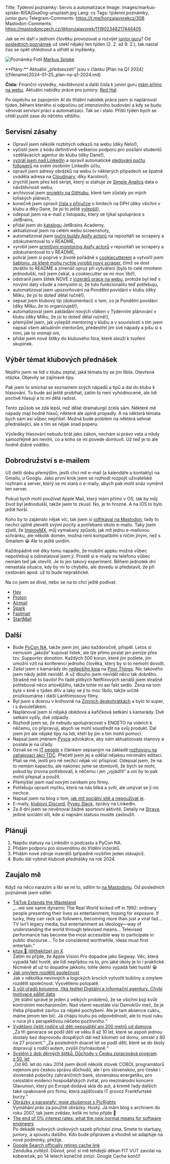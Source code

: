 Title: Týdenní poznámky: Servis a automatizace
Image: images/markus-spiske-RiSAjGsa0vg-unsplash.jpg
Lang: cs
Tags: týdenní poznámky, junior.guru
Telegram-Comments: https://t.me/honzajavorekcz/308
Mastodon-Comments: https://mastodonczech.cz/@honzajavorek/111902348217446405

Jak se mi daří v jednom člověku provozovat a rozvíjet [junior.guru](https://junior.guru/)?
Od [posledních poznámek]({filename}2024-02-02_tydenni-poznamky-pracovni-inzeraty-pres-ai.md) už utekl nějaký ten týden (2. 2. až 9. 2.), tak nastal čas se opět ohlédnout a utřídit si myšlenky.

![Poznámky]({static}/images/markus-spiske-RiSAjGsa0vg-unsplash.jpg)
Fotil [Markus Spiske](https://unsplash.com/@markusspiske)

<div class="alert alert-warning" role="alert" markdown="1">
**Plány:** Aktuální „předsevzetí” jsou v článku [Plán na Q1 2024]({filename}2024-01-25_plan-na-q1-2024.md)

**Čísla:** Finanční výsledky, návštěvnost a další čísla k junior.guru [mám přímo na webu](https://junior.guru/open/).
Aktuální nabídky práce pro juniory: [Red Hat](https://junior.guru/jobs/aac817ee027512f150caf872e149e12ef9246815b1ecf880501b877d/)
</div>

Po úspěchu se zapojením AI do třídění nabídek práce jsem si naplánoval týden, během kterého si odpočinu od intenzivního budování a kdy se budu věnovat servisní práci a automatizaci.
Tak se i stalo.
Příští týden bych se chtěl pustit zase do něčeho většího.

## Servisní zásahy

-   Opravil jsem několik rozbitých odkazů na webu (díky Nelo!),
-   vyčistil jsem z kódu definitivně veškerou podporu pro posílání studentů vzdělávacích agentur do klubu (díky Dane!),
-   [vyzrál jsem nad LinkedIn](https://github.com/juniorguru/junior.guru/commit/92e4126799c7a3920f789291f39f143f5606a7a3) a opravil automatické [sledování počtu followerů](https://junior.guru/open/#socialni-site-a-newsletter) na svém osobním LinkedIn účtu,
-   opravil jsem adresy obrázků na webu (v některých případech se špatně uváděla adresa na [Cloudinary](https://cloudinary.com/), díky Karolino!),
-   zrychlil jsem přes keš skript, který si stahuje ze [Simple Analics](https://simpleanalytics.com/junior.guru) data o návštěvnosti webu,
-   archivoval jsem [projekty na GitHubu](https://github.com/orgs/juniorguru/projects), které tam zůstaly po mých loňských plánech,
-   konečně jsem opravil [čísla v příručce](https://junior.guru/handbook/interview/#prace-na-ico) o limitech na DPH (díky všichni v klubu a díky Dane, že jsi to ještě [vylepšil](https://github.com/juniorguru/junior.guru/pull/1300)),
-   odepsal jsem na e-mail z listopadu, který se týkal spolupráce s JetBrains,
-   přidal jsem do [katalogu](https://junior.guru/courses/) JetBrains Academy,
-   aktualizoval jsem na celém webu screenshoty,
-   automatizoval jsem [noční buildy Apify actorů](https://github.com/juniorguru/plucker/issues/7) na repozitáři se scrapery a zdokumentoval to v README,
-   vyrobil jsem [primitivní monitoring Apify actorů](https://github.com/juniorguru/plucker/issues/17) v repozitáři se scrapery a zdokumentoval to v README,
-   pohrál jsem si poprvé v životě pořádně s [cookiecutterem](https://cookiecutter.readthedocs.io/) a vytvořil jsem [šablonu, ze které mohu rychle vyrobit nový scraper](https://github.com/juniorguru/plucker/issues/8), čímž se dost zkrátilo to README a zmenšil opruz při vytváření (bylo to celé mnohem jednodušší, než jsem čekal, a cookiecutter se mi moc líbí!),
-   odstranil jsem štítek NOVÉ z [inzerátů práce na webu](https://junior.guru/jobs/), protože byl teď s novými daty všude a nemyslím si, že tuto funkcionalitu teď potřebuju,
-   automatizoval jsem upozorňování na Pondělní povídání v klubu (díky Milku, že jsi to doteď dělal ručně!),
-   sepsal jsem klubový tip (dokumentaci) o tom, co je Pondělní povídání (díky Milku, že to organizuješ!),
-   automatizoval jsem zakládání nových vláken v Týdenním plánování v klubu (díky Milku, že jsi to doteď dělal ručně!),
-   přemýšlel jsem, jak vylepšit mentoring v klubu a v souvislosti s tím jsem napsal všem aktuálním mentorům, předestřel jim své nápady a píšu si s nimi, jak to vnímaji oni,
-   přidal jsem nové štítky do klubového fóra, které slouží k tvoření skupinek.

## Výběr témat klubových přednášek

Nejdřív jsem se lidí v klubu zeptal, jaká témata by se jim líbila.
Otevřená otázka.
Objevily se zajímavé tipy.

Pak jsem to smíchal se seznamem svých nápadů a tipů a dal do klubu k hlasování.
To bude asi ještě probíhat, zatím to není vyhodnocené, ale lidi poctivě hlasují a to mi dělá radost.

Tento způsob se zdá lepší, než dělat dramaturgii zcela sám.
Některé mé nápady mají hodně hlasů, některé ale úplně propadly.
A na některá témata bych sám asi vůbec nepřišel.
Možná bude problém na některá sehnat přednášející, ale s tím se nějak snad poperu.

Výsledky hlasování nebudu brát jako zákon, nechám si právo veta a nikdy samozřejmě ani nevím, co a koho se mi povede domluvit.
Už teď je to ale hodně dobré vodítko.

## Dobrodružství s e-mailem

Už delší dobu přemýšlím, jestli chci mít e-mail (a kalendáře a kontakty) na Gmailu, u Googlu.
Jako první krok jsem se rozhodl rozpojit uživatelské rozhraní a server, který se mi stará o e-maily, abych pak mohl snáz vyměnit ten server.

Pokud bych mohl používat Apple Mail, který mám přímo v OS, tak by můj život byl jednodušší, takže jsem to zkusil.
No, je to hrozné.
A na iOS to bylo ještě horší.

Koho by to zajámalo nějak víc, tak jsem si [odfrkával na Mastodon](https://mastodonczech.cz/@honzajavorek/), tady to nechci úplně plevelit svými pocity a potřebami okolo e-mailu.
Taky jsem zjistil, že [ImprovMX](https://improvmx.com/), můj vymakaný způsob, jak mít jednu e-mailovou schránku, ale několik domén, možná není kompatibilní s ničím jiným, než s Gmailem 😀
Ale to ještě uvidím.

Každopádně mě díky tomu napadlo, že mobilní appku možná vůbec nepotřebuji a odinstaloval jsem ji.
Prostě si e-maily na telefonu vůbec nemám teď jak otevřít.
Je to jen takový experiment.
Během jednotek dní nenastala situace, kdy by mi to chybělo, ale dovedu si představit, že při cestování apod. už to bude nepraktické.

Na co jsem se díval, nebo se na to chci ještě podívat:

-   [Hey](https://www.hey.com/)
-   [Proton](https://proton.me/)
-   [Airmail](https://airmailapp.com/)
-   [Spark](https://sparkmailapp.com/)
-   [Fastmail](https://www.fastmail.com/)
-   [StartMail](https://www.startmail.com/)

## Další

-   Bude [PyCon NA](https://na.pycon.org/), takže jsem jim, jako každoročně, přispěl.
    Letos si nemusím „jakože“ kupovat lístek, ale lze přímo poslat jen peníze přes tzv. _Supporter donation_.
    Každých 500 korun, které jim pošlete, jim umožní vzít na konferenci jednoho člověka, který by si to nemohl dovolit.
-   Zašel jsem s kamarády do [nejlepšího kina](https://kinoaero.cz/) na [Poor Things](https://www.csfd.cz/film/1002404-chudacci/prehled/).
    Nic takového jsem nikdy ještě neviděl.
    A už dlouho jsem neviděl něco tak dobrého.
    Strašně mě to bavilo!
    Po řadě plitkých Netflixových seriálů jsem strašně potřeboval něco artovějšího, takže tohle mi asi fakt sedlo.
    Žena na tom byla v kině o týden dřív a taky se jí to moc líbilo, takže určitě prozkoumáme i další Lanthimosovy filmy.
-   Byl jsem s dcerou v knihovně na [Zimních deskohrátkách](https://www.mlp.cz/cz/akce/e26674-zimni-deskohratky/) a bylo to super, i s dvouleťákem.
-   Naplánoval jsem si nějaká obědová a kafíčková setkání s kamarády.
    Dvě setkání vyšly, dvě odpadly.
-   Rozhodl jsem se, že nebudu spolupracovat s ENGETO na videích k něčemu, co připravují, abych se mohl soustředit na svůj produkt.
    Dal jsem jim ale nějaké tipy na lidi, kteří by jim s tím mohli pomoci.
-   Napsal jsem jménem [Pyvce](https://pyvec.org/) advokátce, aby nám aktualizovala stanovy a poslala je na úřady.
-   Ozvali se mi [IT people](https://www.itpeoplecz.cz/) s článkem sepsaným na základě [rozhovoru na zahajovací akci TDČ]({filename}2023-11-27_tyden-pro-digitalni-cesko-z-pohledu-partnera.md).
    Přečetl jsem jej a udělal nějakou minimální editaci.
    Ptali se mě, jestli pro ně nechci nějak víc přispívat.
    Odepsal jsem, že na to nemám kapacitu, ale nakonec jsme se domluvili, že bych se mohl, pokud by zrovna potřebovali, k něčemu i jen „vyjádřit“ a oni by to pak mohli přepsat a použít.
-   Přemýšlel jsem nad novým ceníkem pro firmy.
-   Potřebuju opravit myčku, která na nás bliká a svítí, ale umývat se jí nic nechce.
-   Napsal jsem na blog o tom, [jak mít sociální sítě a nepoužívat je]({filename}2024-02-04_jak-mit-socialni-site-a-nepouzivat-je.md).
-   E-maily, [klubový Discord](https://junior.guru/club/), [Pyvec Slack](https://docs.pyvec.org/operations/support.html#sit-kontaktu), zprávy na LinkedIn.
-   Za 8 dní jsem se nevěnoval žádné sportovní aktivitě.
    Detaily na [Strava](https://www.strava.com/athletes/31242569), jediné sociální síti, kde si napsání statusu musíte zasloužit.

## Plánuji

1.  Napíšu statusy na LinkedIn o podcastu a PyCon NA.
2.  Přidám podporu pro slovenštinu do třídění inzerátů.
3.  Přidám nové zdroje inzerátů (případně rozšířím jeden stávající).
4.  Budu dál vybírat klubové přednášky na rok 2024.

## Zaujalo mě

Když na něco narazím a líbí se mi to, sdílím to [na Mastodonu](https://mastodonczech.cz/@honzajavorek).
Od posledních poznámek jsem sdílel:

- [TikTok Extends the Wasteland](https://hedgehogreview.com/issues/theological-variations/articles/tiktok-extends-the-wasteland)<br>„…we see same dynamic The Real World kicked off in 1992: ordinary people presenting their lives as entertainment, hoping for exposure. If lucky, they can rack up followers, becoming more than just a viral fad… TV isn’t legacy media, but entertainment as ideology—way of understanding the world through televised means… Televised performance has become the most accessible way to participate in public discourse… To be considered worthwhile, ideas must first entertain.“
- [kitze 🚀 (@thekitze) on X](https://twitter.com/thekitze/status/1754189182992253156)<br>Zatím mi přijde, že Apple Vision Pro dopadne jako Segway. Věc, která vypadá fakt hustě, ale lidi nepřijdou na to, pro jaké úkoly je to i praktické. Nicméně ať už to dopadne jakkoliv, tohle demo vypadá fakt hustě! 😀
- [Jak omylem rozdělit společnost](https://fajfka.cz/bubliny/)<br>Jak v několika nevinných a logických krocích vytvořit bubliny a omylem rozdělit společnost. Vysvětleno polopatě.
- [S vůlí úřadů bojujeme, říká ředitel Digitální a informační agentury. Chybí motivace sdílet data](https://www.irozhlas.cz/zpravy-domov/s-vuli-uradu-bojujeme-rika-reditel-digitalni-a-informacni-agentury-chybi_2401211840_hof)<br>„Ve státní správě je jeden z velkých problémů, že se všichni bojí kvůli kontrolním mechanismům. Nad všemi neustále visí Damoklův meč, že je třeba případně zavřou za nějaké pochybení. Ale je tam absence cukru, máme jenom ten bič. Já chápu touhu po odpovědnosti, ale to musí ruku v ruce jít s perspektivou něčeho pozitivního.“
- [Vyděšení čeští rodiče už děti nepouštějí ani 200 metrů od domova](https://www.seznamzpravy.cz/clanek/fakta-cesti-rodice-se-dnes-o-deti-boji-tak-az-jim-vzali-svobodu-231552)<br>„Za tři generace se podíl dětí ve věku 8 až 10 let, které se aspoň jednou dostaly bez doprovodu dospělých dál než kilometr od domu, smrskl z 80 na 27 procent.“ „Za posledních dvacet let se podíl dětí, které se do školy dopravují s rodiči autem, zvýšil čtyřnásobně.“
- [Systém z dob děrných štítků. Důchody v Česku zpracovává program z 50. let](https://www.seznamzpravy.cz/clanek/domaci-zivot-v-cesku-system-z-dob-dernych-stitku-duchody-v-cesku-zpracovava-program-z-50-let-231952)<br>„Od 90. let do roku 2014 jsem školil několik stovek COBOL programátorů nejenom pro českou správu důchodů, ale i pro slovenskou, pro české i slovenské pobočky zahraničních bank, slovenskou energetiku, pro celostátní evidenci hospodářských zvířat, pro mezinárodní koncern Glavunion, který po Evropě dodává skla do aut, a kromě řady dalších také opakovaně pro firmu, která zajišťovala IT provoz Frankfurtské burzy.“
- [Obrázky a paragrafy: moje zkušenost s PicRights](https://www.vzhurudolu.cz/prirucka/picrights)<br>Vymáhání práv za použité obrázky. Hustý. Já mám blog s archivem do roku 2007, tak jsem zvědav, kolik mi toho přijde 🙈
- [The end of 0% interest rates: what the new normal means for software engineers](https://newsletter.pragmaticengineer.com/p/zirp-software-engineers)<br>Po dekádě nulových úrokových sazeb přichází zima. Smete to startupy, juniory, a spoustu dalšího. Kdo bude připraven a vhodně se adaptuje na nové podmínky, přežije.
- [Google Search officially retires cache link](https://searchengineland.com/google-search-officially-retires-cache-link-437122)<br>Zendulka zvítězil. Důvod, proč si mě tehdejší děkan FIT VUT zavolal na kobereček, po 14 letech konečně zmizí. Google Cache končí!
